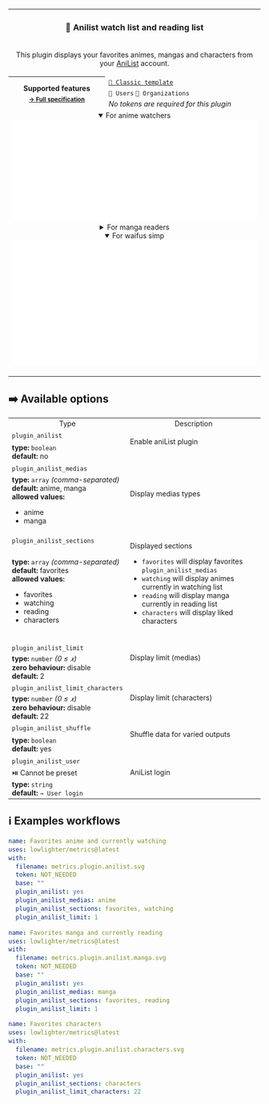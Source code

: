 <!--header-->
<table>
  <tr><th colspan="2"><h3>🌸 Anilist watch list and reading list</h3></th></tr>
  <tr><td colspan="2" align="center"><p>This plugin displays your favorites animes, mangas and characters from your <a href="https://anilist.co">AniList</a> account.</p>
</td></tr>
  <tr>
    <th rowspan="3">Supported features<br><sub><a href="metadata.yml">→ Full specification</a></sub></th>
    <td><a href="/source/templates/classic/README.md"><code>📗 Classic template</code></a></td>
  </tr>
  <tr>
    <td><code>👤 Users</code> <code>👥 Organizations</code></td>
  </tr>
  <tr>
    <td><i>No tokens are required for this plugin</i></td>
  </tr>
  <tr>
    <td colspan="2" align="center">
      <details open><summary>For anime watchers</summary><img src="https://github.com/lowlighter/metrics/blob/examples/metrics.plugin.anilist.svg" alt=""></img></details>
      <details><summary>For manga readers</summary><img src="https://github.com/lowlighter/metrics/blob/examples/metrics.plugin.anilist.manga.svg" alt=""></img></details>
      <details open><summary>For waifus simp</summary><img src="https://github.com/lowlighter/metrics/blob/examples/metrics.plugin.anilist.characters.svg" alt=""></img></details>
      <img width="900" height="1" alt="">
    </td>
  </tr>
</table>
<!--/header-->

## ➡️ Available options

<!--options-->
<table>
  <tr>
    <td align="center" nowrap="nowrap">Type</i></td><td align="center" nowrap="nowrap">Description</td>
  </tr>
  <tr>
    <td nowrap="nowrap"><code>plugin_anilist</code></td>
    <td rowspan="2"><p>Enable aniList plugin</p>
<img width="900" height="1" alt=""></td>
  </tr>
  <tr>
    <td nowrap="nowrap"><b>type:</b> <code>boolean</code>
<br>
<b>default:</b> no<br></td>
  </tr>
  <tr>
    <td nowrap="nowrap"><code>plugin_anilist_medias</code></td>
    <td rowspan="2"><p>Display medias types</p>
<img width="900" height="1" alt=""></td>
  </tr>
  <tr>
    <td nowrap="nowrap"><b>type:</b> <code>array</code>
<i>(comma-separated)</i>
<br>
<b>default:</b> anime, manga<br>
<b>allowed values:</b><ul><li>anime</li><li>manga</li></ul></td>
  </tr>
  <tr>
    <td nowrap="nowrap"><code>plugin_anilist_sections</code></td>
    <td rowspan="2"><p>Displayed sections</p>
<ul>
<li><code>favorites</code> will display favorites <code>plugin_anilist_medias</code></li>
<li><code>watching</code> will display animes currently in watching list</li>
<li><code>reading</code> will display manga currently in reading list</li>
<li><code>characters</code> will display liked characters</li>
</ul>
<img width="900" height="1" alt=""></td>
  </tr>
  <tr>
    <td nowrap="nowrap"><b>type:</b> <code>array</code>
<i>(comma-separated)</i>
<br>
<b>default:</b> favorites<br>
<b>allowed values:</b><ul><li>favorites</li><li>watching</li><li>reading</li><li>characters</li></ul></td>
  </tr>
  <tr>
    <td nowrap="nowrap"><code>plugin_anilist_limit</code></td>
    <td rowspan="2"><p>Display limit (medias)</p>
<img width="900" height="1" alt=""></td>
  </tr>
  <tr>
    <td nowrap="nowrap"><b>type:</b> <code>number</code>
<i>(0 ≤
𝑥)</i>
<br>
<b>zero behaviour:</b> disable</br>
<b>default:</b> 2<br></td>
  </tr>
  <tr>
    <td nowrap="nowrap"><code>plugin_anilist_limit_characters</code></td>
    <td rowspan="2"><p>Display limit (characters)</p>
<img width="900" height="1" alt=""></td>
  </tr>
  <tr>
    <td nowrap="nowrap"><b>type:</b> <code>number</code>
<i>(0 ≤
𝑥)</i>
<br>
<b>zero behaviour:</b> disable</br>
<b>default:</b> 22<br></td>
  </tr>
  <tr>
    <td nowrap="nowrap"><code>plugin_anilist_shuffle</code></td>
    <td rowspan="2"><p>Shuffle data for varied outputs</p>
<img width="900" height="1" alt=""></td>
  </tr>
  <tr>
    <td nowrap="nowrap"><b>type:</b> <code>boolean</code>
<br>
<b>default:</b> yes<br></td>
  </tr>
  <tr>
    <td nowrap="nowrap"><code>plugin_anilist_user</code></td>
    <td rowspan="2"><p>AniList login</p>
<img width="900" height="1" alt=""></td>
  </tr>
  <tr>
    <td nowrap="nowrap">⏯️ Cannot be preset<br>
<b>type:</b> <code>string</code>
<br>
<b>default:</b> <code>→ User login</code><br></td>
  </tr>
</table>
<!--/options-->

## ℹ️ Examples workflows

<!--examples-->
```yaml
name: Favorites anime and currently watching
uses: lowlighter/metrics@latest
with:
  filename: metrics.plugin.anilist.svg
  token: NOT_NEEDED
  base: ""
  plugin_anilist: yes
  plugin_anilist_medias: anime
  plugin_anilist_sections: favorites, watching
  plugin_anilist_limit: 1

```
```yaml
name: Favorites manga and currently reading
uses: lowlighter/metrics@latest
with:
  filename: metrics.plugin.anilist.manga.svg
  token: NOT_NEEDED
  base: ""
  plugin_anilist: yes
  plugin_anilist_medias: manga
  plugin_anilist_sections: favorites, reading
  plugin_anilist_limit: 1

```
```yaml
name: Favorites characters
uses: lowlighter/metrics@latest
with:
  filename: metrics.plugin.anilist.characters.svg
  token: NOT_NEEDED
  base: ""
  plugin_anilist: yes
  plugin_anilist_sections: characters
  plugin_anilist_limit_characters: 22

```
<!--/examples-->
